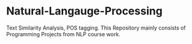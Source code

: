 # Natural-Langauge-Processing
Text Similarity Analysis, POS tagging.
This Repository mainly consists of Programming Projects from NLP course work.
